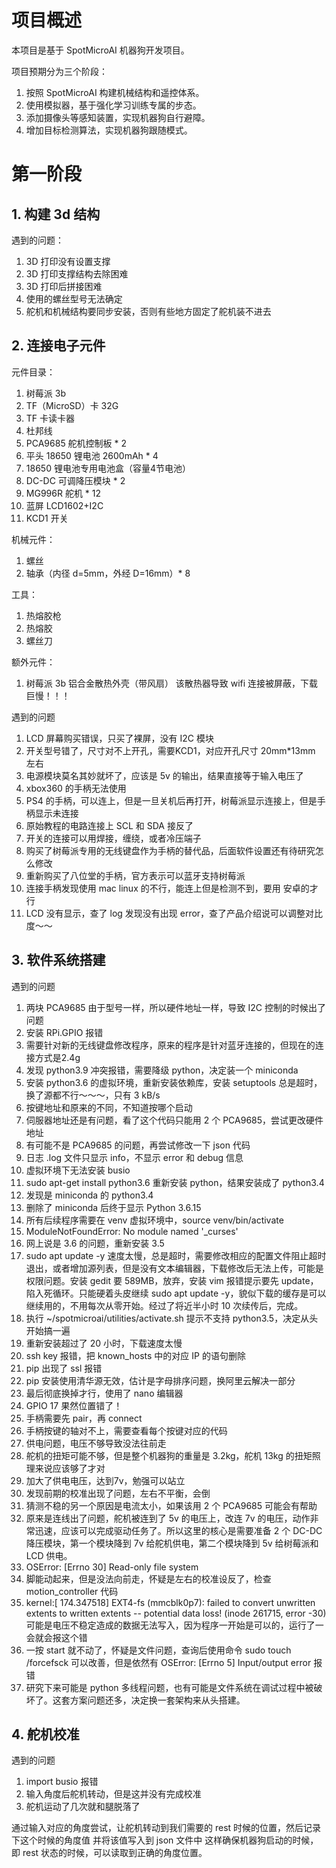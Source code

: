 # 项目概述

本项目是基于 SpotMicroAI 机器狗开发项目。

项目预期分为三个阶段：

1. 按照 SpotMicroAI 构建机械结构和遥控体系。
2. 使用模拟器，基于强化学习训练专属的步态。
3. 添加摄像头等感知装置，实现机器狗自行避障。
4. 增加目标检测算法，实现机器狗跟随模式。

# 第一阶段

## 1. 构建 3d 结构

遇到的问题：

1. 3D 打印没有设置支撑
2. 3D 打印支撑结构去除困难
3. 3D 打印后拼接困难
4. 使用的螺丝型号无法确定
6. 舵机和机械结构要同步安装，否则有些地方固定了舵机装不进去

## 2. 连接电子元件

元件目录：

1. 树莓派 3b
2. TF（MicroSD）卡 32G
3. TF 卡读卡器
4. 杜邦线
5. PCA9685 舵机控制板 * 2
6. 平头 18650 锂电池 2600mAh * 4
7. 18650 锂电池专用电池盒（容量4节电池）
8. DC-DC 可调降压模块 * 2
9. MG996R 舵机 * 12
10. 蓝屏 LCD1602+I2C
11. KCD1 开关

机械元件：

1. 螺丝
2. 轴承（内径 d=5mm，外经 D=16mm）* 8

工具：

1. 热熔胶枪
2. 热熔胶
3. 螺丝刀

额外元件：

1. 树莓派 3b 铝合金散热外壳（带风扇）
该散热器导致 wifi 连接被屏蔽，下载巨慢！！！


遇到的问题

1. LCD 屏幕购买错误，只买了裸屏，没有 I2C 模块
2. 开关型号错了，尺寸对不上开孔，需要KCD1，对应开孔尺寸 20mm*13mm 左右
3. 电源模块莫名其妙就坏了，应该是 5v 的输出，结果直接等于输入电压了
4. xbox360 的手柄无法使用
5. PS4 的手柄，可以连上，但是一旦关机后再打开，树莓派显示连接上，但是手柄显示未连接
6. 原始教程的电路连接上 SCL 和 SDA 接反了
7. 开关的连接可以用焊接，缠绕，或者冷压端子
8. 购买了树莓派专用的无线键盘作为手柄的替代品，后面软件设置还有待研究怎么修改
9. 重新购买了八位堂的手柄，官方表示可以蓝牙支持树莓派
10. 连接手柄发现使用 mac linux 的不行，能连上但是检测不到，要用 安卓的才行
11. LCD 没有显示，查了 log 发现没有出现 error，查了产品介绍说可以调整对比度～～



## 3. 软件系统搭建

遇到的问题

1. 两块 PCA9685 由于型号一样，所以硬件地址一样，导致 I2C 控制的时候出了问题
2. 安装 RPi.GPIO 报错
3. 需要针对新的无线键盘修改程序，原来的程序是针对蓝牙连接的，但现在的连接方式是2.4g
4. 发现 python3.9 冲突报错，需要降级 python，决定装一个 miniconda
5. 安装 python3.6 的虚拟环境，重新安装依赖库，安装 setuptools 总是超时，换了源都不行～～～，只有 3 kB/s
6. 按键地址和原来的不同，不知道按哪个启动
7. 伺服器地址还是有问题，看了这个代码只能用 2 个 PCA9685，尝试更改硬件地址
8. 有可能不是 PCA9685 的问题，再尝试修改一下 json 代码
9. 日志 .log 文件只显示 info，不显示 error 和 debug 信息
10. 虚拟环境下无法安装 busio
11. sudo apt-get install python3.6 重新安装 python，结果安装成了 python3.4
12. 发现是 miniconda 的 python3.4
12. 删除了 miniconda 后终于显示 Python 3.6.15
14. 所有后续程序需要在 venv 虚拟环境中，source venv/bin/activate
15. ModuleNotFoundError: No module named '_curses'
16. 网上说是 3.6 的问题，重新安装 3.5
17. sudo apt update -y 速度太慢，总是超时，需要修改相应的配置文件阻止超时退出，或者增加源列表，但是没有文本编辑器，下载修改后无法上传，可能是权限问题。安装 gedit 要 589MB，放弃，安装 vim 报错提示要先 update，陷入死循环。只能硬着头皮继续 sudo apt update -y，貌似下载的缓存是可以继续用的，不用每次从零开始。经过了将近半小时 10 次续传后，完成。
18. 执行 ~/spotmicroai/utilities/activate.sh 提示不支持 python3.5，决定从头开始搞一遍
19. 重新安装超过了 20 小时，下载速度太慢
20. ssh key 报错，把 known_hosts 中的对应 IP 的语句删除
21. pip 出现了 ssl 报错
22. pip 安装使用清华源无效，估计是字母排序问题，换阿里云解决一部分
23. 最后彻底换掉才行，使用了 nano 编辑器
24. GPIO 17 果然位置错了！
25. 手柄需要先 pair，再 connect
26. 手柄按键的轴对不上，需要查看每个按键对应的代码
27. 供电问题，电压不够导致没法往前走
28. 舵机的扭矩可能不够，但是整个机器狗的重量是 3.2kg，舵机 13kg 的扭矩照理来说应该够了才对
29. 加大了供电电压，达到7v，勉强可以站立
30. 发现前期的校准出现了问题，左右不平衡，会倒
31. 猜测不稳的另一个原因是电流太小，如果该用 2 个 PCA9685 可能会有帮助
32. 原来是连线出了问题，舵机被连到了 5v 的电压上，改连 7v 的电压，动作非常迅速，应该可以完成驱动任务了。所以这里的核心是需要准备 2 个 DC-DC 降压模块，第一个模块降到 7v 给舵机供电，第二个模块降到 5v 给树莓派和 LCD 供电。
33. OSError: [Errno 30] Read-only file system 
34. 脚能动起来，但是没法向前走，怀疑是左右的校准设反了，检查 motion_controller 代码
35.  kernel:[  174.347518] EXT4-fs (mmcblk0p7): failed to convert unwritten extents to written extents -- potential data loss!  (inode 261715, error -30) 可能是电压不稳定造成的数据无法写入，因为程序一开始是可以的，运行了一会就会报这个错
36. 一按 start 就不动了，怀疑是文件问题，查询后使用命令 sudo touch /forcefsck 可以改善，但是依然有 OSError: [Errno 5] Input/output error 报错
37. 研究下来可能是 python 多线程问题，也有可能是文件系统在调试过程中被破坏了。这套方案问题还多，决定换一套架构来从头搭建。

## 4. 舵机校准

遇到的问题

1. import busio 报错
2. 输入角度后舵机转动，但是这并没有完成校准
3. 舵机运动了几次就和腿脱落了

通过输入对应的角度尝试，让舵机转动到我们需要的 rest 时候的位置，然后记录下这个时候的角度值
并将该值写入到 json 文件中
这样确保机器狗启动的时候，即 rest 状态的时候，可以读取到正确的角度位置。